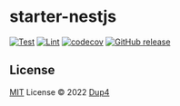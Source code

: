 # starter-nestjs

[![Test](https://github.com/Dup4/starter-nestjs/actions/workflows/test.yml/badge.svg)](https://github.com/Dup4/starter-nestjs/actions/workflows/test.yml)
[![Lint](https://github.com/Dup4/starter-nestjs/actions/workflows/lint.yml/badge.svg)](https://github.com/Dup4/starter-nestjs/actions/workflows/lint.yml)
[![codecov](https://codecov.io/gh/Dup4/starter-nestjs/branch/main/graph/badge.svg)](https://codecov.io/gh/Dup4/starter-nestjs)
[![GitHub release](https://img.shields.io/github/release/Dup4/starter-nestjs.svg)](https://GitHub.com/Dup4/starter-nestjs/releases/)

## License

[MIT](./LICENSE) License © 2022 [Dup4](https://github.com/Dup4)

